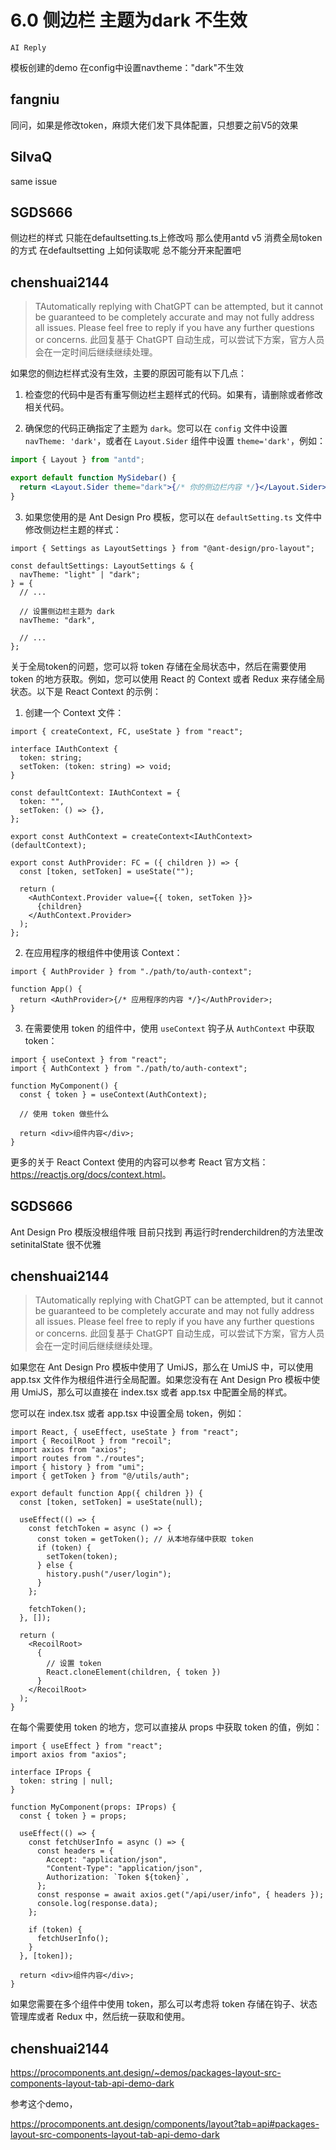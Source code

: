 # 6.0 侧边栏 主题为dark 不生效

`AI Reply`

模板创建的demo 在config中设置navtheme："dark"不生效

## fangniu

同问，如果是修改token，麻烦大佬们发下具体配置，只想要之前V5的效果

## SilvaQ

same issue

## SGDS666

侧边栏的样式 只能在defaultsetting.ts上修改吗 那么使用antd v5 消费全局token的方式 在defaultsetting 上如何读取呢 总不能分开来配置吧

## chenshuai2144

> TAutomatically replying with ChatGPT can be attempted, but it cannot be guaranteed to be completely accurate and may not fully address all issues. Please feel free to reply if you have any further questions or concerns.
> 此回复基于 ChatGPT 自动生成，可以尝试下方案，官方人员会在一定时间后继续继续处理。

如果您的侧边栏样式没有生效，主要的原因可能有以下几点：

1. 检查您的代码中是否有重写侧边栏主题样式的代码。如果有，请删除或者修改相关代码。

2. 确保您的代码正确指定了主题为 `dark`。您可以在 `config` 文件中设置 `navTheme: 'dark'`，或者在 `Layout.Sider` 组件中设置 `theme='dark'`，例如：

```jsx
import { Layout } from "antd";

export default function MySidebar() {
  return <Layout.Sider theme="dark">{/* 你的侧边栏内容 */}</Layout.Sider>;
}
```

3. 如果您使用的是 Ant Design Pro 模板，您可以在 `defaultSetting.ts` 文件中修改侧边栏主题的样式：

```tsx
import { Settings as LayoutSettings } from "@ant-design/pro-layout";

const defaultSettings: LayoutSettings & {
  navTheme: "light" | "dark";
} = {
  // ...

  // 设置侧边栏主题为 dark
  navTheme: "dark",

  // ...
};
```

关于全局token的问题，您可以将 token 存储在全局状态中，然后在需要使用 token 的地方获取。例如，您可以使用 React 的 Context 或者 Redux 来存储全局状态。以下是 React Context 的示例：

1. 创建一个 Context 文件：

```tsx
import { createContext, FC, useState } from "react";

interface IAuthContext {
  token: string;
  setToken: (token: string) => void;
}

const defaultContext: IAuthContext = {
  token: "",
  setToken: () => {},
};

export const AuthContext = createContext<IAuthContext>(defaultContext);

export const AuthProvider: FC = ({ children }) => {
  const [token, setToken] = useState("");

  return (
    <AuthContext.Provider value={{ token, setToken }}>
      {children}
    </AuthContext.Provider>
  );
};
```

2. 在应用程序的根组件中使用该 Context：

```tsx
import { AuthProvider } from "./path/to/auth-context";

function App() {
  return <AuthProvider>{/* 应用程序的内容 */}</AuthProvider>;
}
```

3. 在需要使用 token 的组件中，使用 `useContext` 钩子从 `AuthContext` 中获取 token：

```tsx
import { useContext } from "react";
import { AuthContext } from "./path/to/auth-context";

function MyComponent() {
  const { token } = useContext(AuthContext);

  // 使用 token 做些什么

  return <div>组件内容</div>;
}
```

更多的关于 React Context 使用的内容可以参考 React 官方文档：<https://reactjs.org/docs/context.html>。

## SGDS666

Ant Design Pro 模版没根组件哦 目前只找到 再运行时renderchildren的方法里改 setinitalState 很不优雅

## chenshuai2144

> TAutomatically replying with ChatGPT can be attempted, but it cannot be guaranteed to be completely accurate and may not fully address all issues. Please feel free to reply if you have any further questions or concerns.
> 此回复基于 ChatGPT 自动生成，可以尝试下方案，官方人员会在一定时间后继续继续处理。

如果您在 Ant Design Pro 模板中使用了 UmiJS，那么在 UmiJS 中，可以使用 app.tsx 文件作为根组件进行全局配置。如果您没有在 Ant Design Pro 模板中使用 UmiJS，那么可以直接在 index.tsx 或者 app.tsx 中配置全局的样式。

您可以在 index.tsx 或者 app.tsx 中设置全局 token，例如：

```tsx
import React, { useEffect, useState } from "react";
import { RecoilRoot } from "recoil";
import axios from "axios";
import routes from "./routes";
import { history } from "umi";
import { getToken } from "@/utils/auth";

export default function App({ children }) {
  const [token, setToken] = useState(null);

  useEffect(() => {
    const fetchToken = async () => {
      const token = getToken(); // 从本地存储中获取 token
      if (token) {
        setToken(token);
      } else {
        history.push("/user/login");
      }
    };

    fetchToken();
  }, []);

  return (
    <RecoilRoot>
      {
        // 设置 token
        React.cloneElement(children, { token })
      }
    </RecoilRoot>
  );
}
```

在每个需要使用 token 的地方，您可以直接从 props 中获取 token 的值，例如：

```tsx
import { useEffect } from "react";
import axios from "axios";

interface IProps {
  token: string | null;
}

function MyComponent(props: IProps) {
  const { token } = props;

  useEffect(() => {
    const fetchUserInfo = async () => {
      const headers = {
        Accept: "application/json",
        "Content-Type": "application/json",
        Authorization: `Token ${token}`,
      };
      const response = await axios.get("/api/user/info", { headers });
      console.log(response.data);
    };

    if (token) {
      fetchUserInfo();
    }
  }, [token]);

  return <div>组件内容</div>;
}
```

如果您需要在多个组件中使用 token，那么可以考虑将 token 存储在钩子、状态管理库或者 Redux 中，然后统一获取和使用。

## chenshuai2144

https://procomponents.ant.design/~demos/packages-layout-src-components-layout-tab-api-demo-dark

参考这个demo，

https://procomponents.ant.design/components/layout?tab=api#packages-layout-src-components-layout-tab-api-demo-dark
